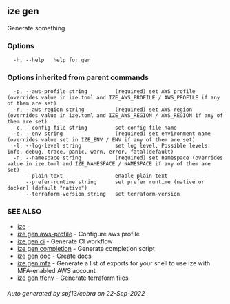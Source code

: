 ## ize gen

Generate something

### Options

```
  -h, --help   help for gen
```

### Options inherited from parent commands

```
  -p, --aws-profile string         (required) set AWS profile (overrides value in ize.toml and IZE_AWS_PROFILE / AWS_PROFILE if any of them are set)
  -r, --aws-region string          (required) set AWS region (overrides value in ize.toml and IZE_AWS_REGION / AWS_REGION if any of them are set)
  -c, --config-file string         set config file name
  -e, --env string                 (required) set environment name (overrides value set in IZE_ENV / ENV if any of them are set)
  -l, --log-level string           set log level. Possible levels: info, debug, trace, panic, warn, error, fatal(default)
  -n, --namespace string           (required) set namespace (overrides value in ize.toml and IZE_NAMESPACE / NAMESPACE if any of them are set)
      --plain-text                 enable plain text
      --prefer-runtime string      set prefer runtime (native or docker) (default "native")
      --terraform-version string   set terraform-version
```

### SEE ALSO

* [ize](ize.md)	 - 
* [ize gen aws-profile](ize_gen_aws-profile.md)	 - Configure aws profile
* [ize gen ci](ize_gen_ci.md)	 - Generate CI workflow
* [ize gen completion](ize_gen_completion.md)	 - Generate completion script
* [ize gen doc](ize_gen_doc.md)	 - Create docs
* [ize gen mfa](ize_gen_mfa.md)	 - Generate a list of exports for your shell to use ize with MFA-enabled AWS account
* [ize gen tfenv](ize_gen_tfenv.md)	 - Generate terraform files

###### Auto generated by spf13/cobra on 22-Sep-2022
